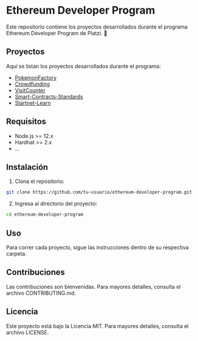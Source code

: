 # Ethereum Developer Program

Este repositorio contiene los proyectos desarrollados durante el programa Ethereum Developer Program de Platzi. 🚀

## Proyectos

Aquí se listan los proyectos desarrollados durante el programa:

- [PokemonFactory](./pokemonFactory/)
- [Crowdfunding](./crowdfunding/)
- [VisitCounter](./VisitCounter/)
- [Smart-Contracts-Standards](./smart-contracts-standards/)
- [Startnet-Learn](./starknet-learn/)

## Requisitos

- Node.js >= 12.x
- Hardhat >= 2.x
- ...

## Instalación

1. Clona el repositorio:

```sh
git clone https://github.com/tu-usuario/ethereum-developer-program.git
```

2. Ingresa al directorio del proyecto:

```sh
cd ethereum-developer-program
```

## Uso

Para correr cada proyecto, sigue las instrucciones dentro de su respectiva carpeta.

## Contribuciones

Las contribuciones son bienvenidas. Para mayores detalles, consulta el archivo CONTRIBUTING.md.

## Licencia

Este proyecto está bajo la Licencia MIT. Para mayores detalles, consulta el archivo LICENSE.
